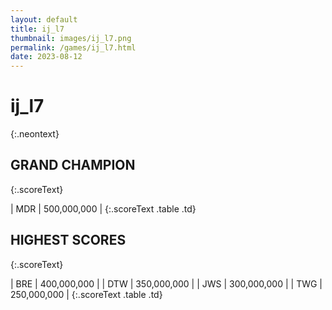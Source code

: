 ```yaml
---
layout: default
title: ij_l7
thumbnail: images/ij_l7.png
permalink: /games/ij_l7.html
date: 2023-08-12
---
```


# ij_l7 
{:.neontext}

## GRAND CHAMPION
{:.scoreText}

| MDR | 500,000,000 | 
{:.scoreText .table .td}

## HIGHEST SCORES
{:.scoreText}

| BRE | 400,000,000 | 
| DTW | 350,000,000 | 
| JWS | 300,000,000 | 
| TWG | 250,000,000 | 
{:.scoreText .table .td}
